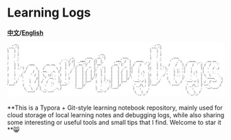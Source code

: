 # Learning Logs

**[中文](./README.md)/[English](./README_EN.md)**

![logo](./assets/logo2.jpg)

**This is a Typora + Git-style learning notebook repository, mainly used for cloud storage of local learning notes and debugging logs, while also sharing some interesting or useful tools and small tips that I find. Welcome to star it **:smile_cat:

